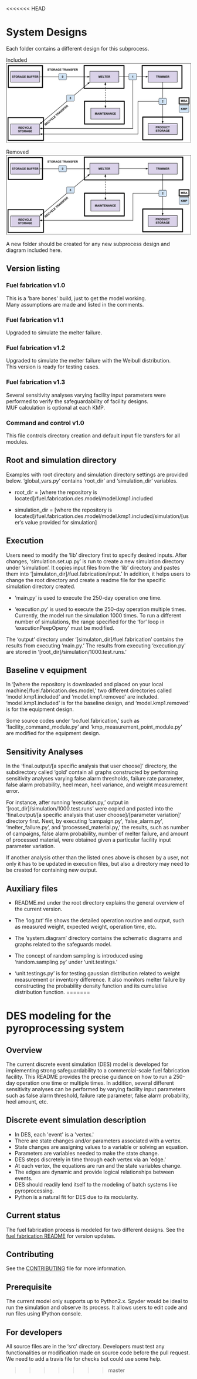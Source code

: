 <<<<<<< HEAD
# System Designs

Each folder contains a different design for this subprocess. 

Included  
![Baseline](model.kmp1.included/system.diagram/baseline.design.jpg)

Removed  
![Equipment](model.kmp1.included/system.diagram/equipment.design.jpg)

A new folder should be created for any new subprocess design and diagram included here. 

## Version listing

### Fuel fabrication v1.0

This is a 'bare bones' build, just to get the model working.  
Many assumptions are made and listed in the comments.  

### Fuel fabrication v1.1

Upgraded to simulate the melter failure.

### Fuel fabrication v1.2

Upgraded to simulate the melter failure with the Weibull distribution.  
This version is ready for testing cases.

### Fuel fabrication v1.3

Several sensitivity analyses varying facility input parameters were performed to verify the safeguardability of facility designs.  
MUF calculation is optional at each KMP.

### Command and control v1.0  

This file controls directory creation and default input file transfers for all modules.

## Root and simulation directory

Examples with root directory and simulation directory settings are provided below. ‘global_vars.py’ contains ‘root_dir’ and ‘simulation_dir’ variables.

- root_dir = [where the repository is located]/fuel.fabrication.des.model/model.kmp1.included

- simulation_dir = [where the repository is located]/fuel.fabrication.des.model/model.kmp1.included/simulation/[user’s value provided for simulation]

## Execution

Users need to modify the ‘lib’ directory first to specify desired inputs. After changes, ‘simulation.set.up.py’ is run to create a new simulation directory under ‘simulation’. It copies input files from the ‘lib’ directory and pastes them into ‘[simulaton_dir]/fuel.fabrication/input.’ In addition, it helps users to change the root directory and create a readme file for the specific simulation directory created.

- ‘main.py’ is used to execute the 250-day operation one time.

- ‘execution.py’ is used to execute the 250-day operation multiple times. Currently, the model run the simulation 1000 times. To run a different number of simulations, the range specified for the ‘for’ loop in ‘execution<Plug>PeepOpeny’ must be modified.

The ‘output’ directory under ‘[simulaton_dir]/fuel.fabrication’ contains the results from executing ‘main.py.’ The results from executing ‘execution.py’ are stored in ‘[root_dir]/simulation/1000.test.runs.’

## Baseline v equipment

In ‘[where the repository is downloaded and placed on your local machine]/fuel.fabrication.des.model,’ two different directories called ‘model.kmp1.included’ and ‘model.kmp1.removed’ are included. ‘model.kmp1.included’ is for the baseline design, and ‘model.kmp1.removed’ is for the equipment design. 

Some source codes under ‘oo.fuel.fabrication,’ such as ‘facility_command_module.py’ and ‘kmp_measurement_point_module.py’ are modified for the equipment design.

## Sensitivity Analyses

In the ‘final.output/[a specific analysis that user choose]’ directory, the subdirectory called ‘gold’ contain all graphs constructed by performing sensitivity analyses varying false alarm thresholds, failure rate parameter, false alarm probability, heel mean, heel variance, and weight measurement error.

For instance, after running ‘execution.py,’ output in ‘[root_dir]/simulation/1000.test.runs’ were copied and pasted into the ‘final.output/[a specific analysis that user choose]/[parameter variation]’ directory first. Next, by executing ‘campaign.py’, ‘false_alarm.py’, ‘melter_failure.py’, and ‘processed_material.py,’ the results, such as number of campaigns, false alarm probability, number of melter failure, and amount of processed material, were obtained given a particular facility input
parameter variation.

If another analysis other than the listed ones above is chosen by a user, not only it has to be updated in execution files, but also a directory may need to be created for containing new output.

## Auxiliary files

- README.md under the root directory explains the general overview of the current version. 

- The ‘log.txt’ file shows the detailed operation routine and output, such as measured weight, expected weight, operation time, etc. 

- The ‘system.diagram’ directory contains the schematic diagrams and graphs related to the safeguards model. 
- The concept of random sampling is introduced using ‘random.sampling.py’ under ‘unit.testings.’

- ‘unit.testings.py’ is for testing gaussian distribution related to weight measurement or inventory difference. It also monitors melter failure by constructing the probability density function and its cumulative distribution function. 
=======
# DES modeling for the pyroprocessing system

## Overview

The current discrete event simulation (DES) model is developed for implementing strong safeguardability to a commercial-scale fuel fabrication facility. This README provides the precise guidance on how to run a 250-day operation one time or multiple times. In addition, several different sensitivity analyses can be performed by varying facility input parameters such as false alarm threshold, failure rate parameter, false alarm probability, heel amount, etc.

## Discrete event simulation description

- In DES, each 'event' is a 'vertex.'
- There are state changes and/or parameters associated with a vertex.
- State changes are assigning values to a variable or solving an equation.
- Parameters are variables needed to make the state change.
- DES steps discretely in time through each vertex via an 'edge.'
- At each vertex, the equations are run and the state variables change.
- The edges are dynamic and provide logical relationships between events.
- DES should readily lend itself to the modeling of batch systems like pyroprocessing.
- Python is a natural fit for DES due to its modularity.

## Current status

The fuel fabrication process is modeled for two different designs. See the [fuel fabrication README](fuel-fabrication/README.md) for version updates. 

## Contributing

See the [CONTRIBUTING](CONTRIBUTING.md) file for more information. 

## Prerequisite

The current model only supports up to Python2.x. Spyder would be ideal to run the simulation and observe its process. It allows users to edit code and run files using IPython console.

## For developers

All source files are in the ‘src’ directory. Developers must test any functionalities or modification made on source code before the pull request. We need to add a travis file for checks but could use some help.
>>>>>>> master
